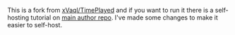 This is a fork from [xVaql/TimePlayed](https://github.com/xVaql/TimePlayed) and if you want to run it there is a self-hosting tutorial on [main author repo](https://github.com/xVaql/TimePlayed/wiki/Self-hosting). I've made some changes to make it easier to self-host. 